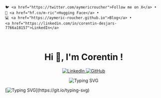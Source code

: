 


    🐦 <a href="https://twitter.com/aymericroucher">Follow me on X</a> • 
    🤗 <a href="hf.co/m-ric">Hugging Face</a> • 
    💻 <a href="https://aymeric-roucher.github.io">Blog</a> • 
    <a href="https://linkedin.com/in/corentin-desjars-7766a18157">LinkedIn</a>
  </p>
</div>
<br/>
<h1 align="center">Hi 👋, I'm Corentin !</h1>

<p align="center">
  <a href="linkedin.com/in/corentin-desjars-7766a18157" target="_blank">
    <img src="https://img.shields.io/badge/LinkedIn-Profil-blue?logo=linkedin" alt="LinkedIn" />
  </a>
  <a href="https://github.com/ton-github" target="_blank">
    <img src="https://img.shields.io/badge/GitHub-Portfolio-black?logo=github" alt="GitHub" />
  </a>
</p>

<p align="center">
  <img src="https://readme-typing-svg.herokuapp.com?font=Fira+Code&size=22&pause=1000&color=00FFAA&center=true&vCenter=true&width=600&lines=Étudiant+à+l'%C3%A9cole+42+🚀;Actuellement+en+train+de+d%C3%A9boguer+du+C+🐛;printf(%22Hello,+world!%22)+💻;Toujours+en+quête+de+logique+et+de+café+☕;Code.+Échec.+Recode.+Apprends.+Repeat+🔁" alt="Typing SVG" />
</p>

[![Typing SVG](https://readme-typing-svg.herokuapp.com?font=Fira+Code&size=22&pause=1000&color=00FFAA&center=true&vCenter=true&width=600&lines=Étudiant+à+l'%C3%A9cole+42+🚀;Actuellement+en+train+de+d%C3%A9boguer+du+C+🐛;printf(%22Hello,+world!%22)+💻;Toujours+en+quête+de+logique+et+de+café+☕;Code.+Échec.+Recode.+Apprends.+Repeat+🔁)](https://git.io/typing-svg)

<!--
**C0DK77/C0DK77** is a ✨ _special_ ✨ repository because its `README.md` (this file) appears on your GitHub profile.

Here are some ideas to get you started:

- 🔭 I’m currently working on ...
- 🌱 I’m currently learning ...
- 👯 I’m looking to collaborate on ...
- 🤔 I’m looking for help with ...
- 💬 Ask me about ...
- 📫 How to reach me: ...
- 😄 Pronouns: ...
- ⚡ Fun fact: ...
-->
